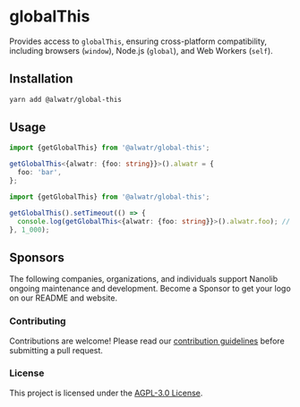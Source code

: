 # globalThis

Provides access to `globalThis`, ensuring cross-platform compatibility, including browsers (`window`), Node.js (`global`), and Web Workers (`self`).

## Installation

```bash
yarn add @alwatr/global-this
```

## Usage

```typescript
import {getGlobalThis} from '@alwatr/global-this';

getGlobalThis<{alwatr: {foo: string}}>().alwatr = {
  foo: 'bar',
};
```

```typescript
import {getGlobalThis} from '@alwatr/global-this';

getGlobalThis().setTimeout(() => {
  console.log(getGlobalThis<{alwatr: {foo: string}}>().alwatr.foo); // 'bar'
}, 1_000);
```

## Sponsors

The following companies, organizations, and individuals support Nanolib ongoing maintenance and development. Become a Sponsor to get your logo on our README and website.

### Contributing

Contributions are welcome! Please read our [contribution guidelines](https://github.com/Alwatr/.github/blob/next/CONTRIBUTING.md) before submitting a pull request.

### License

This project is licensed under the [AGPL-3.0 License](LICENSE).
